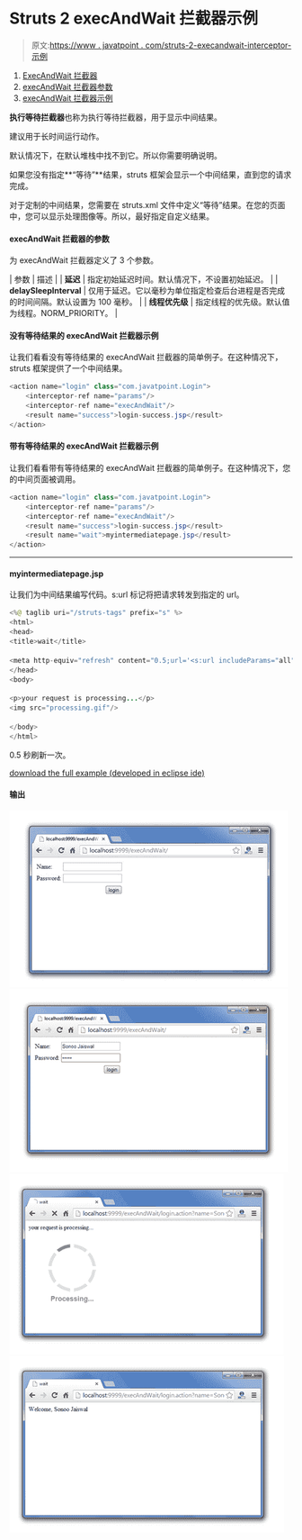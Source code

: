 # Struts 2 execAndWait 拦截器示例

> 原文:[https://www . javatpoint . com/struts-2-execandwait-interceptor-示例](https://www.javatpoint.com/struts-2-execandwait-interceptor-example)

1.  [ExecAndWait 拦截器](#)
2.  [execAndWait 拦截器参数](#)
3.  [execAndWait 拦截器示例](#)

**执行等待拦截器**也称为执行等待拦截器，用于显示中间结果。

建议用于长时间运行动作。

默认情况下，在默认堆栈中找不到它。所以你需要明确说明。

如果您没有指定**“等待”**结果，struts 框架会显示一个中间结果，直到您的请求完成。

对于定制的中间结果，您需要在 struts.xml 文件中定义“等待”结果。在您的页面中，您可以显示处理图像等。所以，最好指定自定义结果。

#### execAndWait 拦截器的参数

为 execAndWait 拦截器定义了 3 个参数。

| 参数 | 描述 |
| **延迟** | 指定初始延迟时间。默认情况下，不设置初始延迟。 |
| **delaySleepInterval** | 仅用于延迟。它以毫秒为单位指定检查后台进程是否完成的时间间隔。默认设置为 100 毫秒。 |
| **线程优先级** | 指定线程的优先级。默认值为线程。NORM_PRIORITY。 |

#### 没有等待结果的 execAndWait 拦截器示例

让我们看看没有等待结果的 execAndWait 拦截器的简单例子。在这种情况下，struts 框架提供了一个中间结果。

```java
<action name="login" class="com.javatpoint.Login">
    <interceptor-ref name="params"/>
    <interceptor-ref name="execAndWait"/>
    <result name="success">login-success.jsp</result>
</action>

```

#### 带有等待结果的 execAndWait 拦截器示例

让我们看看带有等待结果的 execAndWait 拦截器的简单例子。在这种情况下，您的中间页面被调用。

```java
<action name="login" class="com.javatpoint.Login">
    <interceptor-ref name="params"/>
    <interceptor-ref name="execAndWait"/>
    <result name="success">login-success.jsp</result>
    <result name="wait">myintermediatepage.jsp</result>
</action>

```

* * *

#### myintermediatepage.jsp

让我们为中间结果编写代码。s:url 标记将把请求转发到指定的 url。

```java
<%@ taglib uri="/struts-tags" prefix="s" %>
<html>
<head>
<title>wait</title>

<meta http-equiv="refresh" content="0.5;url='<s:url includeParams="all" />'">
</head>
<body>

<p>your request is processing...</p>
<img src="processing.gif"/>

</body>
</html>

```

0.5 秒刷新一次。

[download the full example (developed in eclipse ide)](https://static.javatpoint.com/src/st/eclipse/execandwait.zip)

#### 输出

![struts 2 execandwait example output 1](img/f17bc1e360dd377a58f5b224892335d1.png) ![struts 2 execandwait example output 2](img/572ae146762722ddefc218f07e266a6c.png) ![struts 2 execandwait example output 3](img/550cc2a9d70a18870ec963962de65369.png) ![struts 2 execandwait example output 4](img/6e18d5f1530a8bcc7645bf4f8cbfad1b.png)